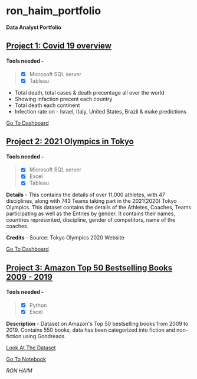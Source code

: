 # ron_haim_portfolio
**Data Analyst Portfolio**

## [Project 1: Covid 19 overview](https://ronhaim.github.io/ron_haim_portfolio/)

#### Tools needed - 
>  - [x] Microsoft SQL server
>  - [x] Tableau

* Total death, total cases & death precentage all over the world
* Showing infaction precent each country
* Total death each continent
* Infection rate on - Israel, Italy, United States, Brazil & make predictions 

[Go To Dashboard](https://public.tableau.com/app/profile/ron.haim8598/viz/covid19-new_16307676074550/Dashboard1?publish=yes)


## [Project 2: 2021 Olympics in Tokyo](https://ronhaim.github.io/ron_haim_portfolio/)

#### Tools needed - 
>  - [x] Microsoft SQL server
>  - [x] Excel
>  - [x] Tableau

**Details** -
This contains the details of over 11,000 athletes, with 47 disciplines, along with 743 Teams taking part in the 2021(2020) Tokyo Olympics.
This dataset contains the details of the Athletes, Coaches, Teams participating as well as the Entries by gender. It contains their names, countries represented, discipline, gender of competitors, name of the coaches.

**Credits** -
Source: Tokyo Olympics 2020 Website

[Go To Dashboard](https://public.tableau.com/app/profile/ron.haim8598/viz/Olympic2021_16307715909380/Dashboard1?publish=yes)


## [Project 3: Amazon Top 50 Bestselling Books 2009 - 2019](https://ronhaim.github.io/ron_haim_portfolio/)

#### Tools needed - 
>  - [x] Python
>  - [x] Excel

**Description** -
Dataset on Amazon's Top 50 bestselling books from 2009 to 2019. Contains 550 books, data has been categorized into fiction and non-fiction using Goodreads.

[Look At The Dataset](https://github.com/ronhaim/ron_haim_portfolio/blob/main/bestsellers%20with%20categories.csv)

[Go To Notebook](https://colab.research.google.com/drive/1rv3rXnaq0mPJeCX9o0JTGHmAWDdvteEb#scrollTo=ANMbFVEOhsdO)



*RON HAIM*

